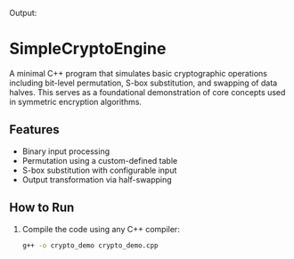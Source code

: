 Output:

# SimpleCryptoEngine

A minimal C++ program that simulates basic cryptographic operations including bit-level permutation, S-box substitution, and swapping of data halves. This serves as a foundational demonstration of core concepts used in symmetric encryption algorithms.

## Features

- Binary input processing
- Permutation using a custom-defined table
- S-box substitution with configurable input
- Output transformation via half-swapping

## How to Run

1. Compile the code using any C++ compiler:
   ```bash
   g++ -o crypto_demo crypto_demo.cpp
